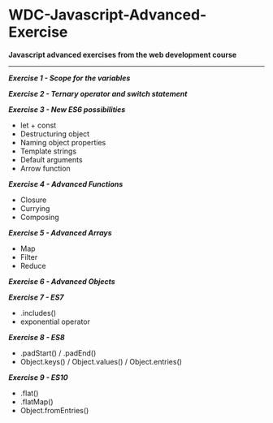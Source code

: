 # WDC-Javascript-Advanced-Exercise

**Javascript advanced exercises from the web development course**
<hr>

***Exercise 1 - Scope for the variables***

***Exercise 2 - Ternary operator and switch statement***

***Exercise 3 - New ES6 possibilities***
* let + const
* Destructuring object
* Naming object properties
* Template strings
* Default arguments
* Arrow function

***Exercise 4 - Advanced Functions***
* Closure
* Currying
* Composing

***Exercise 5 - Advanced Arrays***
* Map
* Filter
* Reduce

***Exercise 6 - Advanced Objects***

***Exercise 7 - ES7***
* .includes()
* exponential operator

***Exercise 8 - ES8***
* .padStart()  /  .padEnd()
* Object.keys()  /  Object.values()  /  Object.entries()

***Exercise 9 - ES10***
* .flat()
* .flatMap()
* Object.fromEntries()
